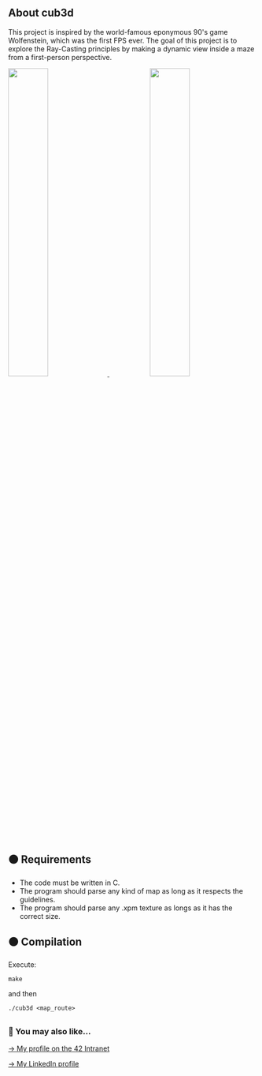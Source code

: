 ## About cub3d

This project is inspired by the world-famous eponymous 90's game Wolfenstein, which was the first FPS ever. The goal of this project is to explore the Ray-Casting principles by making a dynamic view inside a maze from a first-person perspective.

<div>
  <a href="https://github.com/mgimon/42repo/blob/master/cub3d/gifs/cheese_maze.gif">
    <img src="https://github.com/mgimon/42repo/raw/master/cub3d/gifs/cheese_maze.gif" width="40%">
  </a>
  &nbsp;&nbsp;&nbsp;&nbsp;&nbsp;&nbsp;&nbsp;&nbsp;&nbsp;&nbsp;&nbsp;&nbsp;&nbsp;&nbsp;&nbsp;&nbsp;&nbsp;&nbsp;&nbsp;&nbsp;
  <!-- <a href="https://github.com/mgimon/42repo/blob/master/fractol/gifs/subject_map.gif"> -->
  <a href="https://github.com/mgimon/42repo/raw/master/cub3d/gifs/subject_map.gif">
    <img src="https://github.com/mgimon/42repo/raw/master/cub3d/gifs/subject_map.gif" width="40%">
  </a>
</div>

## 🟠 Requirements

- The code must be written in C.
- The program should parse any kind of map as long as it respects the guidelines.
- The program should parse any .xpm texture as longs as it has the correct size.

## 🟠 Compilation

Execute:

```
make
```

and then

```
./cub3d <map_route>
```

##

### 🔄 You may also like...
[-> My profile on the 42 Intranet](https://profile.intra.42.fr/users/mgimon-c)

[-> My LinkedIn profile](https://www.linkedin.com/in/mgimon-c/)
